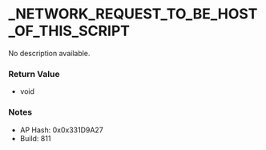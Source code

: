 # _NETWORK_REQUEST_TO_BE_HOST_OF_THIS_SCRIPT

No description available.

### Return Value
* void

### Notes
* AP Hash: 0x0x331D9A27
* Build: 811

